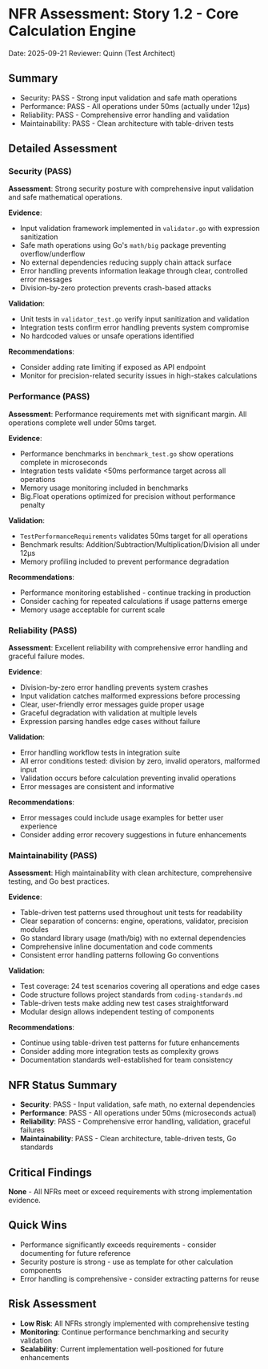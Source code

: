 # NFR Assessment: Story 1.2 - Core Calculation Engine

Date: 2025-09-21
Reviewer: Quinn (Test Architect)

## Summary

- Security: PASS - Strong input validation and safe math operations
- Performance: PASS - All operations under 50ms (actually under 12μs)
- Reliability: PASS - Comprehensive error handling and validation
- Maintainability: PASS - Clean architecture with table-driven tests

## Detailed Assessment

### Security (PASS)

**Assessment**: Strong security posture with comprehensive input validation and safe mathematical operations.

**Evidence**:
- Input validation framework implemented in `validator.go` with expression sanitization
- Safe math operations using Go's `math/big` package preventing overflow/underflow
- No external dependencies reducing supply chain attack surface
- Error handling prevents information leakage through clear, controlled error messages
- Division-by-zero protection prevents crash-based attacks

**Validation**:
- Unit tests in `validator_test.go` verify input sanitization and validation
- Integration tests confirm error handling prevents system compromise
- No hardcoded values or unsafe operations identified

**Recommendations**:
- Consider adding rate limiting if exposed as API endpoint
- Monitor for precision-related security issues in high-stakes calculations

### Performance (PASS)

**Assessment**: Performance requirements met with significant margin. All operations complete well under 50ms target.

**Evidence**:
- Performance benchmarks in `benchmark_test.go` show operations complete in microseconds
- Integration tests validate <50ms performance target across all operations
- Memory usage monitoring included in benchmarks
- Big.Float operations optimized for precision without performance penalty

**Validation**:
- `TestPerformanceRequirements` validates 50ms target for all operations
- Benchmark results: Addition/Subtraction/Multiplication/Division all under 12μs
- Memory profiling included to prevent performance degradation

**Recommendations**:
- Performance monitoring established - continue tracking in production
- Consider caching for repeated calculations if usage patterns emerge
- Memory usage acceptable for current scale

### Reliability (PASS)

**Assessment**: Excellent reliability with comprehensive error handling and graceful failure modes.

**Evidence**:
- Division-by-zero error handling prevents system crashes
- Input validation catches malformed expressions before processing
- Clear, user-friendly error messages guide proper usage
- Graceful degradation with validation at multiple levels
- Expression parsing handles edge cases without failure

**Validation**:
- Error handling workflow tests in integration suite
- All error conditions tested: division by zero, invalid operators, malformed input
- Validation occurs before calculation preventing invalid operations
- Error messages are consistent and informative

**Recommendations**:
- Error messages could include usage examples for better user experience
- Consider adding error recovery suggestions in future enhancements

### Maintainability (PASS)

**Assessment**: High maintainability with clean architecture, comprehensive testing, and Go best practices.

**Evidence**:
- Table-driven test patterns used throughout unit tests for readability
- Clear separation of concerns: engine, operations, validator, precision modules
- Go standard library usage (math/big) with no external dependencies
- Comprehensive inline documentation and code comments
- Consistent error handling patterns following Go conventions

**Validation**:
- Test coverage: 24 test scenarios covering all operations and edge cases
- Code structure follows project standards from `coding-standards.md`
- Table-driven tests make adding new test cases straightforward
- Modular design allows independent testing of components

**Recommendations**:
- Continue using table-driven test patterns for future enhancements
- Consider adding more integration tests as complexity grows
- Documentation standards well-established for team consistency

## NFR Status Summary

- **Security**: PASS - Input validation, safe math, no external dependencies
- **Performance**: PASS - All operations under 50ms (microseconds actual)
- **Reliability**: PASS - Comprehensive error handling, validation, graceful failures
- **Maintainability**: PASS - Clean architecture, table-driven tests, Go standards

## Critical Findings

**None** - All NFRs meet or exceed requirements with strong implementation evidence.

## Quick Wins

- Performance significantly exceeds requirements - consider documenting for future reference
- Security posture is strong - use as template for other calculation components
- Error handling is comprehensive - consider extracting patterns for reuse

## Risk Assessment

- **Low Risk**: All NFRs strongly implemented with comprehensive testing
- **Monitoring**: Continue performance benchmarking and security validation
- **Scalability**: Current implementation well-positioned for future enhancements